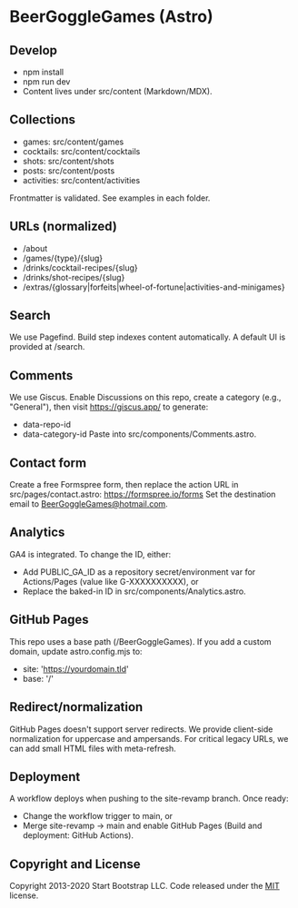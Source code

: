# BeerGoggleGames (Astro)

## Develop
- npm install
- npm run dev
- Content lives under src/content (Markdown/MDX).

## Collections
- games: src/content/games
- cocktails: src/content/cocktails
- shots: src/content/shots
- posts: src/content/posts
- activities: src/content/activities

Frontmatter is validated. See examples in each folder.

## URLs (normalized)
- /about
- /games/{type}/{slug}
- /drinks/cocktail-recipes/{slug}
- /drinks/shot-recipes/{slug}
- /extras/{glossary|forfeits|wheel-of-fortune|activities-and-minigames}

## Search
We use Pagefind. Build step indexes content automatically. A default UI is provided at /search.

## Comments
We use Giscus. Enable Discussions on this repo, create a category (e.g., "General"), then visit https://giscus.app/ to generate:
- data-repo-id
- data-category-id
Paste into src/components/Comments.astro.

## Contact form
Create a free Formspree form, then replace the action URL in src/pages/contact.astro:
https://formspree.io/forms
Set the destination email to BeerGoggleGames@hotmail.com.

## Analytics
GA4 is integrated. To change the ID, either:
- Add PUBLIC_GA_ID as a repository secret/environment var for Actions/Pages (value like G-XXXXXXXXXX), or
- Replace the baked-in ID in src/components/Analytics.astro.

## GitHub Pages
This repo uses a base path (/BeerGoggleGames). If you add a custom domain, update astro.config.mjs to:
- site: 'https://yourdomain.tld'
- base: '/' 

## Redirect/normalization
GitHub Pages doesn't support server redirects. We provide client-side normalization for uppercase and ampersands. For critical legacy URLs, we can add small HTML files with meta-refresh.

## Deployment
A workflow deploys when pushing to the site-revamp branch. Once ready:
- Change the workflow trigger to main, or
- Merge site-revamp → main and enable GitHub Pages (Build and deployment: GitHub Actions).

## Copyright and License

Copyright 2013-2020 Start Bootstrap LLC. Code released under the [MIT](https://github.com/StartBootstrap/startbootstrap-modern-business/blob/gh-pages/LICENSE) license.
